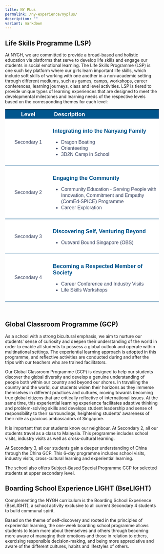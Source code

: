 ```yaml
---
title: NY PLus
permalink: /ny-experience/nyplus/
description: ""
variant: markdown
---
```

## Life Skills Programme (LSP)
At NYGH, we are committed to provide a broad-based and holistic education via platforms that serve to develop life skills and engage our students in social emotional learning. The Life Skills Programme (LSP) is one such key platform where our girls learn important life skills, which include soft skills of working with one another in a non-academic setting through different mediums, such as games, camps, workshops, career conferences, learning journeys, class and level activities. LSP is tiered to provide unique types of learning experiences that are designed to meet the developmental milestones and learning needs of the respective levels based on the corresponding themes for each level:

<style type="text/css">
.lsp  {border-collapse:collapse;border-spacing:0;}
.lsp td{ font-family:Arial, sans-serif; overflow:hidden;padding:10px 5px;word-break:normal;}
.lsp .th-30{ background-color:#00558D; color:#FFF;text-align:center;vertical-align:top;font-size:18px; vertical-align: middle; width:30%;}
.lsp .th-70{ background-color:#00558D; color:#FFF;text-align:left;vertical-align:top;font-size:18px; vertical-align: middle; width:70%;}
.lsp .tg-30{background-color:#FFF;color:#3c4764;text-align:center;vertical-align:middle; border-bottom:1px solid #00558D !important; width:30%;}	
.lsp .tg-70{background-color:#FFF;color:#3c4764;text-align:left;vertical-align:middle; border-bottom:1px solid #00558D !important; width:70%; padding-top:30px;}	
.lsp ul li{line-height:20px;}	
.head {	font-size:18px !important; color:#00558D;text-align:left; font-weight: bold;}
</style>

<table style="width: 100%" class="lsp">  
<tbody>
<tr>
  <th class="th-30">Level</th>
	<th class="th-70">Description</th>
</tr>
<tr>
    <td class="tg-30"> Secondary 1</td>
	<td class="tg-70"><span class="head">Integrating into the Nanyang Family</span><br> 
			<ul>
				<li>Dragon Boating</li>
				<li>Orienteering</li>
				<li>3D2N Camp in School</li>
			</ul></td>	
</tr>
<tr>
    <td class="tg-30"> Secondary 2</td>
	<td class="tg-70"><span class="head">Engaging the Community</span><br> 
			<ul>
				<li>Community Education - Serving People with Innovation, Commitment and Empathy (ComEd-SPICE) Programme</li>
				<li>Career Exploration</li>
			</ul></td>	
</tr>
	<tr>
    <td class="tg-30"> Secondary 3</td>
		<td class="tg-70"><span class="head">Discovering Self, Venturing Beyond</span><br> 
			<ul>
				<li>Outward Bound Singapore (OBS)</li>
			</ul></td>	
</tr>
	<tr>
    <td class="tg-30"> Secondary 4</td>
	<td class="tg-70"><span class="head">Becoming a Respected Member of Society</span><br> 
			<ul>
				<li>Career Conference and Industry Visits</li>
				<li>Life Skills Workshops</li>
			</ul></td>	
</tr>
	</tbody>
	</table>
<br>

## Global Classroom Programme (GCP)


As a school with a strong bicultural emphasis, we aim to nurture our students' sense of curiosity and deepen their understanding of the world in order to enable all students to possess a global outlook and operate within multinational settings. The experiential learning approach is adopted in this programme, and reflective activities are conducted during and after the trips with our teachers who are trained facilitators.

Our Global Classroom Programme (GCP) is designed to help our students discover the global diversity and develop a genuine understanding of people both within our country and beyond our shores. In travelling the country and the world, our students widen their horizons as they immerse themselves in different practices and cultures, moving towards becoming true global citizens that are critically reflective of international issues. At the same time, this experiential learning experience facilitates adaptive thinking and problem-solving skills and develops student leadership and sense of responsibility to their surroundings, heightening students’ awareness of their role as gracious ambassadors of Singapore.

It is important that our students know our neighbour. At Secondary 2, all our students travel as a class to Malaysia. This programme includes school visits, industry visits as well as cross-cultural learning.

At Secondary 3, all our students gain a deeper understanding of China through the China GCP. This 6-day programme includes school visits, industry visits, cross-cultural learning and experiential learning. 

The school also offers Subject-Based Special Programme GCP for selected students at upper secondary level.



## Boarding School Experience LIGHT (BseLIGHT)


Complementing the NYGH curriculum is the Boarding School Experience (BseLIGHT), a school activity exclusive to all current Secondary 4 students to build communal spirit. 

Based on the theme of self-discovery and rooted in the principles of experiential learning, the one-week boarding school programme allows students to learn more about themselves and others through becoming more aware of managing their emotions and those in relation to others, exercising responsible decision-making, and being more appreciative and aware of the different cultures, habits and lifestyles of others.